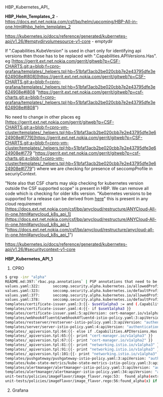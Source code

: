 HBP_Kubernetes_API_

**HBP_Helm_Templates_2**  - https://docs.ext.net.nokia.com/csf/bp/helm/upcoming/HBP-All-in-one.html#hbp_helm_templates_2


https://kubernetes.io/docs/reference/generated/kubernetes-api/v1.26/#emptydirvolumesource-v1-core  - emptydir


If ".Capabilities.KubeVersion" is used in chart only for identifying api versions then those has to be replaced with ".Capabilities.APIVersions.Has". eg [https://gerrit.ext.net.nokia.com/gerrit/gitweb?p=CSF-CHARTS.git;a=blob;f=cpro-grafana/templates/_helpers.tpl;hb=51bfaf3acb2be020cbb7e2e43795dfe3e624908e#l808](https://gerrit.ext.net.nokia.com/gerrit/gitweb?p=CSF-CHARTS.git;a=blob;f=cpro-grafana/templates/_helpers.tpl;hb=51bfaf3acb2be020cbb7e2e43795dfe3e624908e#l808 "https://gerrit.ext.net.nokia.com/gerrit/gitweb?p=csf-charts.git;a=blob;f=cpro-grafana/templates/_helpers.tpl;hb=51bfaf3acb2be020cbb7e2e43795dfe3e624908e#l808")

No need to change in other places eg [https://gerrit.ext.net.nokia.com/gerrit/gitweb?p=CSF-CHARTS.git;a=blob;f=cpro-vm-cluster/templates/_helpers.tpl;hb=51bfaf3acb2be020cbb7e2e43795dfe3e624908e#l779](https://gerrit.ext.net.nokia.com/gerrit/gitweb?p=CSF-CHARTS.git;a=blob;f=cpro-vm-cluster/templates/_helpers.tpl;hb=51bfaf3acb2be020cbb7e2e43795dfe3e624908e#l779 "https://gerrit.ext.net.nokia.com/gerrit/gitweb?p=csf-charts.git;a=blob;f=cpro-vm-cluster/templates/_helpers.tpl;hb=51bfaf3acb2be020cbb7e2e43795dfe3e624908e#l779") where we are checking for presence of seccompProfile in securiyContext.

"Note also that CSF charts may skip checking for kubernetes version outside the CSF supported scope" is present in HBP. We can remove all code which is checking for older k8s version. "Kubernetes versions to be supported for a release can be derived from [here](https://confluence-app.ext.net.nokia.com/display/CSFDEV/Anycloud+Support "https://confluence-app.ext.net.nokia.com/display/csfdev/anycloud+support")" this is present in any cloud requirement [https://docs.ext.net.nokia.com/csf/bp/anycloud/restructure/ANYCloud-All-in-one.html#anycloud_k8s_api_1](https://docs.ext.net.nokia.com/csf/bp/anycloud/restructure/ANYCloud-All-in-one.html#anycloud_k8s_api_1 "https://docs.ext.net.nokia.com/csf/bp/anycloud/restructure/anycloud-all-in-one.html#anycloud_k8s_api_1")

https://kubernetes.io/docs/reference/generated/kubernetes-api/v1.26/#securitycontext-v1-core  


**HBP_Kubernetes_API_1**

1. CPRO
```sh
$ grep -inr "alpha"
README.md:397:`rbac.psp.annotations` | PSP annotations that need to be added | `seccomp.security.alpha.kubernetes.io/allowedProfileNames: *,seccomp.security.alpha.kubernetes.io/defaultProfileName: runtime/default`
values.yaml:322:      seccomp.security.alpha.kubernetes.io/allowedProfileNames: runtime/default
values.yaml:323:      seccomp.security.alpha.kubernetes.io/defaultProfileName: runtime/default
values.yaml:377:      seccomp.security.alpha.kubernetes.io/allowedProfileNames: "*"
values.yaml:378:      seccomp.security.alpha.kubernetes.io/defaultProfileName: runtime/default
templates/certificate-issuer.yaml:3:{{- $useV1alpha3 := and (.Capabilities.APIVersions.Has "cert-manager.io/v1alpha3/Certificate") (not (.Capabilities.APIVersions.Has "cert-manager.io/v1/Certificate")) }}
templates/certificate-issuer.yaml:4:{{- if $useV1alpha3 }}
templates/certificate-issuer.yaml:5:apiVersion: cert-manager.io/v1alpha3
templates/webhook4fluentd/webhook4fluentd-istio-policy.yaml:3:apiVersion: "authentication.istio.io/v1alpha1"
templates/restserver/restserver-istio-policy.yaml:3:apiVersion: "authentication.istio.io/v1alpha1"
templates/server/server-istio-policy.yaml:4:apiVersion: "authentication.istio.io/v1alpha1"
templates/_apiversion.tpl:64:{{- else if .Capabilities.APIVersions.Has "cert-manager.io/v1alpha3/Certificate" }}
templates/_apiversion.tpl:65:{{- print "cert-manager.io/v1alpha3" }}
templates/_apiversion.tpl:67:{{- print "cert-manager.io/v1alpha2" }}
templates/_apiversion.tpl:81:{{- print "networking.istio.io/v1alpha3" }}
templates/_apiversion.tpl:91:{{- print "networking.istio.io/v1alpha3" }}
templates/_apiversion.tpl:101:{{- print "networking.istio.io/v1alpha3" }}
templates/pushgateway/pushgateway-istio-policy.yaml:3:apiVersion: "authentication.istio.io/v1alpha1"
templates/kube-state-metrics/kube-state-metrics-istio-policy.yaml:3:apiVersion: "authentication.istio.io/v1alpha1"
templates/alertmanager/alertmanager-istio-policy.yaml:3:apiVersion: "authentication.istio.io/v1alpha1"
templates/alertmanager/alertmanager-istio-policy.yaml:34:apiVersion: "authentication.istio.io/v1alpha1"
unit-tests/policies/imageFlavor/image_flavor.rego:53:  found_alpha(extra_slice)
unit-tests/policies/imageFlavor/image_flavor.rego:56:found_alpha(x) if {
```

2. Grafana

